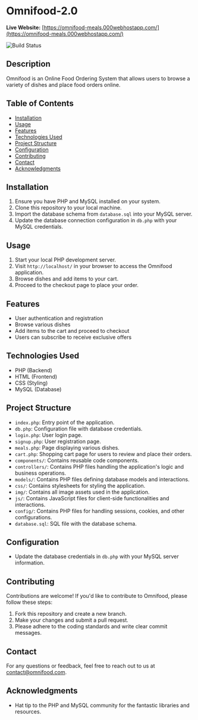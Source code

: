 # Omnifood-2.0

**Live Website:** [https://omnifood-meals.000webhostapp.com/](https://omnifood-meals.000webhostapp.com/)

![Build Status](https://img.shields.io/badge/build-passing-brightgreen)

## Description
Omnifood is an Online Food Ordering System that allows users to browse a variety of dishes and place food orders online.

## Table of Contents
- [Installation](#installation)
- [Usage](#usage)
- [Features](#features)
- [Technologies Used](#technologies-used)
- [Project Structure](#project-structure)
- [Configuration](#configuration)
- [Contributing](#contributing)
- [Contact](#contact)
- [Acknowledgments](#acknowledgments)

## Installation
1. Ensure you have PHP and MySQL installed on your system.
2. Clone this repository to your local machine.
3. Import the database schema from `database.sql` into your MySQL server.
4. Update the database connection configuration in `db.php` with your MySQL credentials.

## Usage
1. Start your local PHP development server.
2. Visit `http://localhost/` in your browser to access the Omnifood application.
3. Browse dishes and add items to your cart.
4. Proceed to the checkout page to place your order.

## Features
- User authentication and registration
- Browse various dishes
- Add items to the cart and proceed to checkout
- Users can subscribe to receive exclusive offers

## Technologies Used
- PHP (Backend)
- HTML (Frontend)
- CSS (Styling)
- MySQL (Database)

## Project Structure
- `index.php`: Entry point of the application.
- `db.php`: Configuration file with database credentials.
- `login.php`: User login page.
- `signup.php`: User registration page.
- `meals.php`: Page displaying various dishes.
- `cart.php`: Shopping cart page for users to review and place their orders.
- `components/`: Contains reusable code components.
- `controllers/`: Contains PHP files handling the application's logic and business operations.
- `models/`: Contains PHP files defining database models and interactions.
- `css/`: Contains stylesheets for styling the application.
- `img/`: Contains all image assets used in the application.
- `js/`: Contains JavaScript files for client-side functionalities and interactions.
- `config/`: Contains PHP files for handling sessions, cookies, and other configurations.
- `database.sql`: SQL file with the database schema.

## Configuration
- Update the database credentials in `db.php` with your MySQL server information.

## Contributing
Contributions are welcome! If you'd like to contribute to Omnifood, please follow these steps:
1. Fork this repository and create a new branch.
2. Make your changes and submit a pull request.
3. Please adhere to the coding standards and write clear commit messages.

## Contact
For any questions or feedback, feel free to reach out to us at contact@omnifood.com.

## Acknowledgments
- Hat tip to the PHP and MySQL community for the fantastic libraries and resources.
